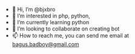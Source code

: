 - 👋 Hi, I’m @bjxbro
- 👀 I’m interested in php, python, 
- 🌱 I’m currently learning python
- 💞️ I’m looking to collaborate on creating bot 
- 📫 How to reach me, you can send me email at bagus.badboy@gmail.com

<!---
bjxbro/bjxbro is a ✨ special ✨ repository because its `README.md` (this file) appears on your GitHub profile.
You can click the Preview link to take a look at your changes.
--->
